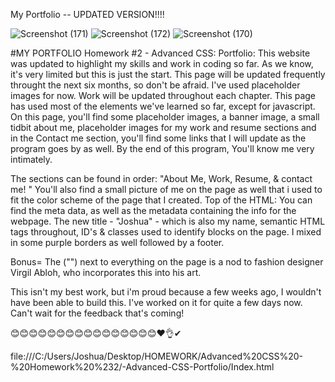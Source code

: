 My Portfolio -- UPDATED VERSION!!!!





![Screenshot (171)](https://user-images.githubusercontent.com/83887301/127597343-118a3738-24b1-41fd-b2cf-ba088c0636c2.png)
![Screenshot (172)](https://user-images.githubusercontent.com/83887301/127597345-4f4c914a-1c19-4288-90aa-338b52955e26.png)
![Screenshot (170)](https://user-images.githubusercontent.com/83887301/127597347-8cb0ce39-73f3-4579-bf79-1dcb952d780f.png)


#MY PORTFOLIO
Homework #2 -  Advanced CSS: Portfolio: 
This website was updated to highlight my skills and work in coding so far. As we know, it's very limited but this is just the start. This page will be updated frequently throught the next six months, so don't be afraid. I've used placeholder images for now. Work will be updated throughout each chapter. This page has used most of the elements we've learned so far, except for javascript. On this page, you'll find some placeholder images, a banner image, a small tidbit about me, placeholder images for my work and resume sections and in the Contact me section, you'll find some links that I will update as the program goes by as well. By the end of this program, You'll know me very intimately.

The sections can be found in order: "About Me, Work, Resume, & contact me! " You'll also find a small picture of me on the page as well that i used to fit the color scheme of the page that I created. Top of the HTML: You can find the meta data, as well as the metadata containing the info for the webpage. The new title - "Joshua" - which is also my name, semantic HTML tags throughout, ID's & classes used to identify blocks on the page. I mixed in some purple borders as well followed by a footer.

Bonus= The ("") next to everything on the page is a nod to fashion designer Virgil Abloh, who incorporates this into his art.

This isn't my best work, but i'm proud because a few weeks ago, I wouldn't have been able to build this. I've worked on it for quite a few days now. Can't wait for the feedback that's coming! 

😊😊😊😊😊😊😊😊😊😊😊😊😊😊😊😊❤👌✔


file:///C:/Users/Joshua/Desktop/HOMEWORK/Advanced%20CSS%20-%20Homework%20%232/-Advanced-CSS-Portfolio/Index.html

